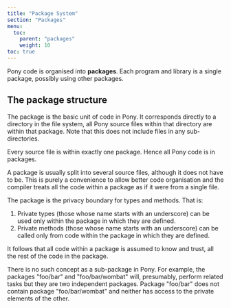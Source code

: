```yaml
---
title: "Package System"
section: "Packages"
menu:
  toc:
    parent: "packages"
    weight: 10
toc: true
---
```


Pony code is organised into __packages__. Each program and library is a single package, possibly using other packages.

## The package structure

The package is the basic unit of code in Pony. It corresponds directly to a directory in the file system, all Pony source files within that directory are within that package. Note that this does not include files in any sub-directories.

Every source file is within exactly one package. Hence all Pony code is in packages.

A package is usually split into several source files, although it does not have to be. This is purely a convenience to allow better code organisation and the compiler treats all the code within a package as if it were from a single file.

The package is the privacy boundary for types and methods. That is:

1. Private types (those whose name starts with an underscore) can be used only within the package in which they are defined.
1. Private methods (those whose name starts with an underscore) can be called only from code within the package in which they are defined.

It follows that all code within a package is assumed to know and trust, all the rest of the code in the package.

There is no such concept as a sub-package in Pony. For example, the packages "foo/bar" and "foo/bar/wombat" will, presumably, perform related tasks but they are two independent packages. Package "foo/bar" does not contain package "foo/bar/wombat" and neither has access to the private elements of the other.
